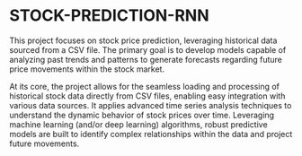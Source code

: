 # STOCK-PREDICTION-RNN
This project focuses on stock price prediction, leveraging historical data sourced from a CSV file. The primary goal is to develop models capable of analyzing past trends and patterns to generate forecasts regarding future price movements within the stock market.

At its core, the project allows for the seamless loading and processing of historical stock data directly from CSV files, enabling easy integration with various data sources. It applies advanced time series analysis techniques to understand the dynamic behavior of stock prices over time. Leveraging machine learning (and/or deep learning) algorithms, robust predictive models are built to identify complex relationships within the data and project future movements.
